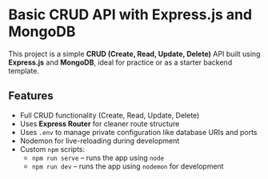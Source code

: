 # Basic CRUD API with Express.js and MongoDB

This project is a simple **CRUD (Create, Read, Update, Delete)** API built using **Express.js** and **MongoDB**, ideal for practice or as a starter backend template.

## Features

- Full CRUD functionality (Create, Read, Update, Delete)
- Uses **Express Router** for cleaner route structure
- Uses `.env` to manage private configuration like database URIs and ports
- Nodemon for live-reloading during development
- Custom `npm` scripts:
  - `npm run serve` – runs the app using `node`
  - `npm run dev` – runs the app using `nodemon` for development

